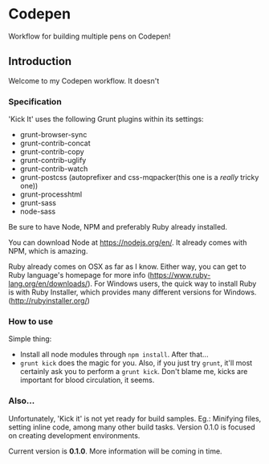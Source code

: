 # Codepen
Workflow for building multiple pens on Codepen!

## Introduction
Welcome to my Codepen workflow. It doesn't 

### Specification
'Kick It' uses the following Grunt plugins within its settings:

- grunt-browser-sync
- grunt-contrib-concat
- grunt-contrib-copy
- grunt-contrib-uglify
- grunt-contrib-watch
- grunt-postcss (autoprefixer and css-mqpacker(this one is a *really* tricky one))
- grunt-processhtml
- grunt-sass
- node-sass

Be sure to have Node, NPM and preferably Ruby already installed.

You can download Node at https://nodejs.org/en/. It already comes with NPM, which is amazing.

Ruby already comes on OSX as far as I know. Either way, you can get to Ruby language's homepage for more info (https://www.ruby-lang.org/en/downloads/). For Windows users, the quick way to install Ruby is with Ruby Installer, which provides many different versions for Windows. (http://rubyinstaller.org/)

### How to use
Simple thing:
- Install all node modules through ```npm install```. After that...
- ```grunt kick``` does the magic for you. Also, if you just try ```grunt```, it'll most certainly ask you to perform a ```grunt kick```. Don't blame me, kicks are important for blood circulation, it seems.

### Also...
Unfortunately, 'Kick it' is not yet ready for build samples. Eg.: Minifying files, setting inline code, among many other build tasks. Version 0.1.0 is focused on creating development environments.

Current version is **0.1.0**. More information will be coming in time.
